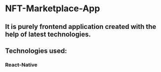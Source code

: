 # NFT-Marketplace-App

## It is purely frontend application created with the help of latest technologies.
## Technologies used:
### React-Native

